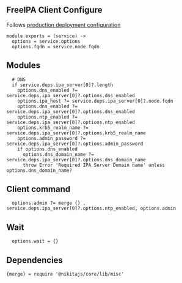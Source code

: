 
## FreeIPA Client Configure

Follows [production deployment configuration](https://www.freeipa.org/page/Deployment_Recommendations)

    module.exports = (service) ->
      options = service.options
      options.fqdn = service.node.fqdn


## Modules

      # DNS
      if service.deps.ipa_server[0]?.length
        options.dns_enabled ?= service.deps.ipa_server[0]?.options.dns_enabled
        options.ipa_host ?= service.deps.ipa_server[0]?.node.fqdn
        options.dns_enabled ?= service.deps.ipa_server[0]?.options.dns_enabled
        options.ntp_enabled ?= service.deps.ipa_server[0]?.options.ntp_enabled
        options.krb5_realm_name ?= service.deps.ipa_server[0]?.options.krb5_realm_name
        options.admin_password ?= service.deps.ipa_server[0]?.options.admin_password
        if options.dns_enabled
          options.dns_domain_name ?= service.deps.ipa_server[0]?.options.dns_domain_name
          throw Error 'Required IPA Server Domain name' unless options.dns_domain_name?

## Client command

      options.admin ?= merge {} , service.deps.ipa_server[0]?.options.ntp_enabled, options.admin

## Wait

      options.wait = {}

## Dependencies

    {merge} = require '@nikitajs/core/lib/misc'
